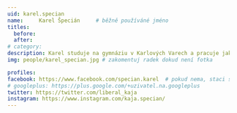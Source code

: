 ```yaml
---
uid: karel.specian
name:     Karel Špecián  	# běžně používáné jméno
titles:
  before: 
  after: 
# category:
description: Karel studuje na gymnáziu v Karlových Varech a pracuje jako mediální spojka pro Piráty v Karlovarském kraji. Sám se považuje za aktivního studenta - v současné době předsedá Krajskému parlamentu dětí a mládeže. Mezi jeho koníčky patří politický marketing, účast na všemožných politických simulacích i politika jako taková. Od ledna 2021 je také členem Komise pro přeshraniční spolupráci Rady Karlovarského kraje, což z něj dělá nejmladšího člena krajské komise v ČR.  
img: people/karel_specian.jpg # zakomentuj radek dokud není fotka

profiles:
facebook: https://www.facebook.com/specian.karel  # pokud nema, staci smazat tuto radku
# googleplus: https://plus.google.com/+uzivatel.na.googleplus
twitter: https://twitter.com/liberal_kaja
instagram: https://www.instagram.com/kaja.specian/
---
```

